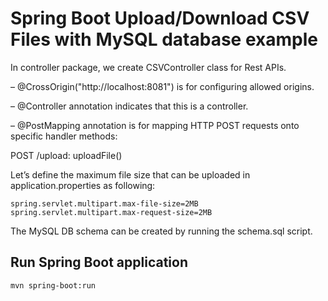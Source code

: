 # Spring Boot Upload/Download CSV Files with MySQL database example

In controller package, we create CSVController class for Rest APIs.

– @CrossOrigin("http://localhost:8081") is for configuring allowed origins.

– @Controller annotation indicates that this is a controller.

– @PostMapping annotation is for mapping HTTP POST requests onto specific handler methods:

POST /upload: uploadFile()

Let’s define the maximum file size that can be uploaded in application.properties as following:

```
spring.servlet.multipart.max-file-size=2MB
spring.servlet.multipart.max-request-size=2MB
```
The MySQL DB schema can be created by running the schema.sql script.

## Run Spring Boot application
```
mvn spring-boot:run
```
